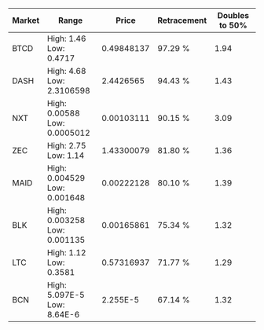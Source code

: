 | Market | Range | Price| Retracement | Doubles to 50% |
| --- | --- | --- | --- | --- |
| BTCD | High: 1.46<br />Low: 0.4717 | 0.49848137 | 97.29 % | 1.94 |
| DASH | High: 4.68<br />Low: 2.3106598 | 2.4426565 | 94.43 % | 1.43 |
| NXT | High: 0.00588<br />Low: 0.0005012 | 0.00103111 | 90.15 % | 3.09 |
| ZEC | High: 2.75<br />Low: 1.14 | 1.43300079 | 81.80 % | 1.36 |
| MAID | High: 0.004529<br />Low: 0.001648 | 0.00222128 | 80.10 % | 1.39 |
| BLK | High: 0.003258<br />Low: 0.001135 | 0.00165861 | 75.34 % | 1.32 |
| LTC | High: 1.12<br />Low: 0.3581 | 0.57316937 | 71.77 % | 1.29 |
| BCN | High: 5.097E-5<br />Low: 8.64E-6 | 2.255E-5 | 67.14 % | 1.32 |
